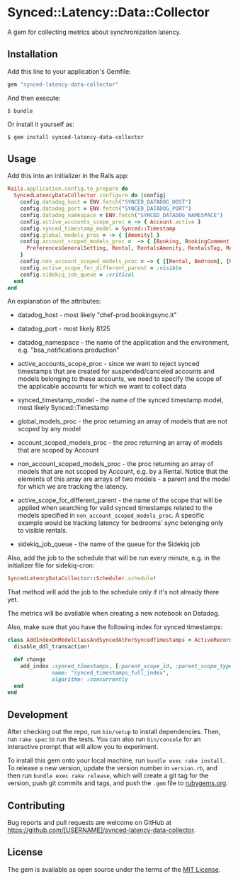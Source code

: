 # Synced::Latency::Data::Collector

A gem for collecting metrics about synchronization latency.

## Installation

Add this line to your application's Gemfile:

```ruby
gem "synced-latency-data-collector"
```

And then execute:

    $ bundle

Or install it yourself as:

    $ gem install synced-latency-data-collector

## Usage

Add this into an initializer in the Rails app:

``` rb
Rails.application.config.to_prepare do
  SyncedLatencyDataCollector.configure do |config|
    config.datadog_host = ENV.fetch("SYNCED_DATADOG_HOST")
    config.datadog_port = ENV.fetch("SYNCED_DATADOG_PORT")
    config.datadog_namespace = ENV.fetch("SYNCED_DATADOG_NAMESPACE")
    config.active_accounts_scope_proc = -> { Account.active }
    config.synced_timestamp_model = Synced::Timestamp
    config.global_models_proc = -> { [Amenity] }
    config.account_scoped_models_proc =  -> { [Booking, BookingComment, BookingsFee, BookingsTag, Client, Payment, Photo,
      PreferencesGeneralSetting, Rental, RentalsAmenity, RentalsTag, Review, Source]
    }
    config.non_account_scoped_models_proc = -> { [[Rental, Bedroom], [Rental, Bathroom]] }
    config.active_scope_for_different_parent = :visible
    config.sidekiq_job_queue = :critical
  end
end
```

An explanation of the attributes:

* datadog_host - most likely "chef-prod.bookingsync.it"

* datadog_port - most likely 8125

* datadog_namespace - the name of the application and the environment, e.g. "bsa_notifications.production"

* active_accounts_scope_proc - since we want to reject synced timestamps that are created for suspended/canceled accounts and models belonging to these accounts, we need to specify the scope of the applicable accounts for which we want to collect data

* synced_timestamp_model - the name of the synced timestamp model, most likely Synced::Timestamp

* global_models_proc - the proc returning an array of models that are not scoped by any model

* account_scoped_models_proc - the proc returning an array of models that are scoped by Account

* non_account_scoped_models_proc - the proc returning an array of models that are not scoped by Account, e.g. by a Rental. Notice that the elements of this array are arrays of two models - a parent and the model for which we are tracking the latency.

* active_scope_for_different_parent - the name of the scope that will be applied when searching for valid synced timestamps related to the models specified in `non_account_scoped_models_proc`. A specific example would be tracking latency for bedrooms' sync belonging only to visible rentals.

* sidekiq_job_queue - the name of the queue for the Sidekiq job


Also, add the job to the schedule that will be run every minute, e.g. in the initializer file for sidekiq-cron:

``` rb
SyncedLatencyDataCollector::Scheduler.schedule!
```

That method will add the job to the schedule only if it's not already there yet.

The metrics will be available when creating a new notebook on Datadog.

Also, make sure that you have the following index for synced timestamps:

``` rb
class AddIndexOnModelClassAndSyncedAtForSyncedTimestamps < ActiveRecord::Migration[5.1]
  disable_ddl_transaction!

  def change
    add_index :synced_timestamps, [:parent_scope_id, :parent_scope_type, :model_class, :synced_at],
              name: "synced_timestamps_full_index",
              algorithm: :concurrently
  end
end

```

## Development

After checking out the repo, run `bin/setup` to install dependencies. Then, run `rake spec` to run the tests. You can also run `bin/console` for an interactive prompt that will allow you to experiment.

To install this gem onto your local machine, run `bundle exec rake install`. To release a new version, update the version number in `version.rb`, and then run `bundle exec rake release`, which will create a git tag for the version, push git commits and tags, and push the `.gem` file to [rubygems.org](https://rubygems.org).

## Contributing

Bug reports and pull requests are welcome on GitHub at https://github.com/[USERNAME]/synced-latency-data-collector.

## License

The gem is available as open source under the terms of the [MIT License](https://opensource.org/licenses/MIT).
